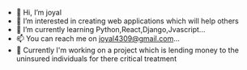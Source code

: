 - 👋 Hi, I’m joyal
- 👀 I’m interested in creating web applications which will help others
- 🌱 I’m currently learning Python,React,Django,Jvascript...
- 📫 You can reach me on joyal4309@gmail.com...
- 🌱 Currently I'm working on a project which is lending money to the uninsured individuals for there critical treatment 
  

<!---
joya8714/joya8714 is a ✨ special ✨ repository because its `README.md` (this file) appears on your GitHub profile.
You can click the Preview link to take a look at your changes.
--->
